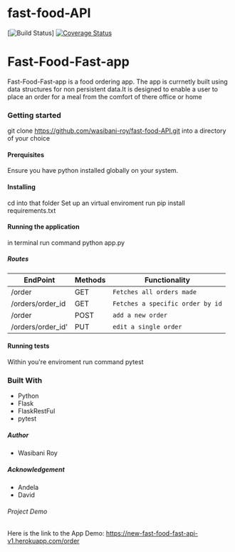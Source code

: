 # fast-food-API
[![Build Status](https://travis-ci.org/wasibani-roy/fast-food-API.svg?branch=api)]
[![Coverage Status](https://coveralls.io/repos/github/wasibani-roy/fast-food-API/badge.svg?branch=api)](https://coveralls.io/github/wasibani-roy/fast-food-API?branch=api)

# Fast-Food-Fast-app
Fast-Food-Fast-app is a food ordering app. The app is currnetly built using data structures for non persistent data.It is designed to enable a user to place an order for a meal from the comfort of there office or home

### Getting started
git clone https://github.com/wasibani-roy/fast-food-API.git into a directory of your choice

#### Prerquisites
Ensure you have python installed globally on your system.

#### Installing
cd into that folder
Set up an virtual enviroment
run pip install requirements.txt

#### Running the application
in terminal run command python app.py

##### Routes
|  EndPoint   | Methods | Functionality |
| ------------ |------------| ------------ |
| /order | GET | `Fetches all orders made`  |
| /orders/order_id | GET | `Fetches a specific order by id` |
| /order | POST | `add a new order`  |
| /orders/order_id'| PUT | `edit a single order` |

#### Running tests
Within you're enviroment run command pytest

### Built With
 - Python
 - Flask
 - FlaskRestFul
 - pytest

##### Author 
 - Wasibani Roy

##### Acknowledgement 
 - Andela 
 - David
###### Project Demo
 Here is the link to the App Demo: https://new-fast-food-fast-api-v1.herokuapp.com/order
